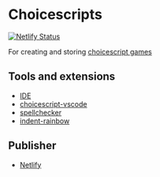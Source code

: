 # Choicescripts

[![Netlify Status](https://api.netlify.com/api/v1/badges/44a3f37c-0a85-43ed-bcbe-e3d3a304061e/deploy-status)](https://app.netlify.com/sites/tiny-puffpuff-33f909/deploys)

For creating and storing [choicescript games](https://www.choiceofgames.com/make-your-own-games/choicescript-intro/)

## Tools and extensions

- [IDE](https://choicescriptide.github.io/)
- [choicescript-vscode](https://marketplace.visualstudio.com/items?itemName=StephenGranade.choicescript-vscode)
- [spellchecker](https://marketplace.visualstudio.com/items?itemName=streetsidesoftware.code-spell-checker)
- [indent-rainbow](https://marketplace.visualstudio.com/items?itemName=oderwat.indent-rainbow)

## Publisher

- [Netlify](https://app.netlify.com/sites/tiny-puffpuff-33f909/overview)
